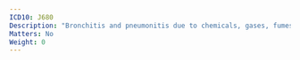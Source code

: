 ```yaml
---
ICD10: J680
Description: "Bronchitis and pneumonitis due to chemicals, gases, fumes and vapours"
Matters: No
Weight: 0
---
```


